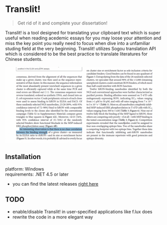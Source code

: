# Translit!
> Get rid of it and complete your dissertation!

Translit! is a tool designed for translating your clipboard text which is super useful when reading acedemic essays 
for you may loose your attention and miss the key point you really need to focus when dive into a unfamiliar studing field at the very beginning.
Translit! utilizes Sogou translation API which is considered to be the best practice to translate literatures for Chinese students.  
<br/>
![illustration](https://raw.githubusercontent.com/syanle/Translit/master/img/illustration-min.gif)
## Installation
platform: Windows  
requirements: .NET 4.5 or later
- you can find the latest releases [right here](https://github.com/syanle/Translit/releases/latest)
## TODO
- enable/disable Translit! in user-specified applications like f.lux does
- rewrite the code in a more elegant way